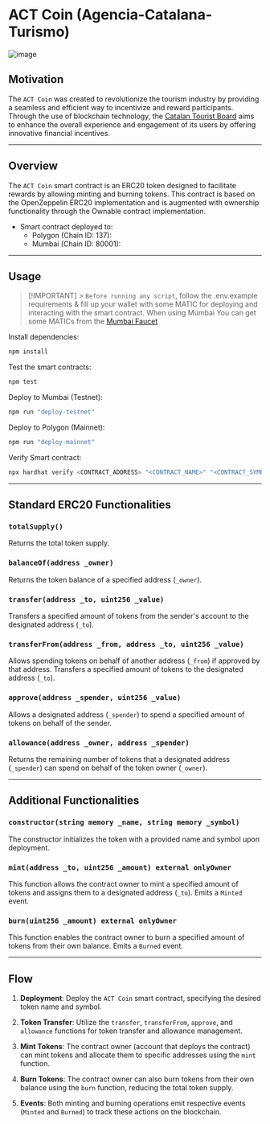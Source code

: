 # ACT Coin (Agencia-Catalana-Turismo)
![image](https://github.com/CristianRicharte6/Catalan-Tourism-Board/assets/102038261/322d391f-8100-4961-9033-8257b2ac53ad)

## Motivation

The `ACT Coin` was created to revolutionize the tourism industry by providing a seamless and efficient way to incentivize and reward participants. Through the use of blockchain technology, the [Catalan Tourist Board](https://act.gencat.cat/?lang=en) aims to enhance the overall experience and engagement of its users by offering innovative financial incentives.

---

## Overview

The `ACT Coin` smart contract is an ERC20 token designed to facilitate rewards by allowing minting and burning tokens. This contract is based on the OpenZeppelin ERC20 implementation and is augmented with ownership functionality through the Ownable contract implementation.

- Smart contract deployed to:
  - Polygon (Chain ID: 137): []()
  - Mumbai (Chain ID: 80001): []()

---

## Usage

> [!IMPORTANT] > `Before running any script`, follow the .env.example requirements & fill up your wallet with some MATIC for deploying and interacting with the smart contract. When using Mumbai You can get some MATICs from the [Mumbai Faucet](https://faucet.polygon.technology)

Install dependencies:

```bash
npm install
```

Test the smart contracts:

```bash
npm test
```

Deploy to Mumbai (Testnet):

```bash
npm run "deploy-testnet"
```

Deploy to Polygon (Mainnet):

```bash
npm run "deploy-mainnet"
```

Verify Smart contract:

```bash
npx hardhat verify <CONTRACT_ADDRESS> "<CONTRACT_NAME>" "<CONTRACT_SYMBOL>" --network "<MUMBAI or POLYGON>"
```

---

## Standard ERC20 Functionalities

### `totalSupply()`

Returns the total token supply.

### `balanceOf(address _owner)`

Returns the token balance of a specified address (`_owner`).

### `transfer(address _to, uint256 _value)`

Transfers a specified amount of tokens from the sender's account to the designated address (`_to`).

### `transferFrom(address _from, address _to, uint256 _value)`

Allows spending tokens on behalf of another address (`_from`) if approved by that address. Transfers a specified amount of tokens to the designated address (`_to`).

### `approve(address _spender, uint256 _value)`

Allows a designated address (`_spender`) to spend a specified amount of tokens on behalf of the sender.

### `allowance(address _owner, address _spender)`

Returns the remaining number of tokens that a designated address (`_spender`) can spend on behalf of the token owner (`_owner`).

---

## Additional Functionalities

### `constructor(string memory _name, string memory _symbol)`

The constructor initializes the token with a provided name and symbol upon deployment.

### `mint(address _to, uint256 _amount) external onlyOwner`

This function allows the contract owner to mint a specified amount of tokens and assigns them to a designated address (`_to`). Emits a `Minted` event.

### `burn(uint256 _amount) external onlyOwner`

This function enables the contract owner to burn a specified amount of tokens from their own balance. Emits a `Burned` event.

---

## Flow

1. **Deployment**: Deploy the `ACT Coin` smart contract, specifying the desired token name and symbol.

2. **Token Transfer**: Utilize the `transfer`, `transferFrom`, `approve`, and `allowance` functions for token transfer and allowance management.

3. **Mint Tokens**: The contract owner (account that deploys the contract) can mint tokens and allocate them to specific addresses using the `mint` function.

4. **Burn Tokens**: The contract owner can also burn tokens from their own balance using the `burn` function, reducing the total token supply.

5. **Events**: Both minting and burning operations emit respective events (`Minted` and `Burned`) to track these actions on the blockchain.
